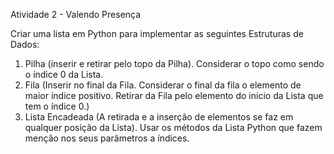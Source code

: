 Atividade 2 - Valendo Presença

Criar uma lista em Python para implementar as seguintes Estruturas de Dados:
1) Pilha (inserir e retirar pelo topo da Pilha). Considerar o topo como sendo o índice 0 da Lista.
2) Fila (Inserir no final da Fila. Considerar o final da fila o elemento de maior índice positivo. 
   Retirar da Fila pelo elemento do inicio da Lista que tem o índice 0.)
3) Lista Encadeada (A retirada e a inserção de elementos se faz em qualquer posição da Lista). 
   Usar os métodos da Lista Python que fazem menção nos seus parâmetros a índices.
